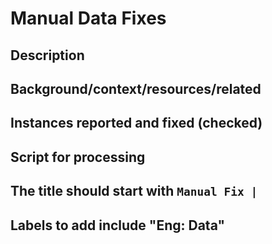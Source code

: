 # Manual Data Fixes


## Description

## Background/context/resources/related

## Instances reported and fixed (checked)

## Script for processing

## The title should start with ```Manual Fix |```

## Labels to add include "Eng: Data"


